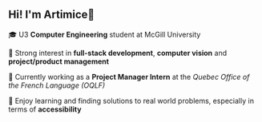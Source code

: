 ## Hi! I'm Artimice🪼
<p>🎓 U3 <b>Computer Engineering</b> student at McGill University</p>
<p>💫 Strong interest in <b>full-stack development</b>, <b>computer vision</b> and <b>project/product management</b></p>
<p>💼 Currently working as a <b>Project Manager Intern</b> at the <i>Quebec Office of the French Language (OQLF)</i> <p>
<p>🫧 Enjoy learning and finding solutions to real world problems, especially in terms of <b>accessibility</b></p>

<!--
**artimirchi/artimirchi** is a ✨ _special_ ✨ repository because its `README.md` (this file) appears on your GitHub profile.

Here are some ideas to get you started:

- 🔭 I’m currently working on ...
- 🌱 I’m currently learning ...
- 👯 I’m looking to collaborate on ...
- 🤔 I’m looking for help with ...
- 💬 Ask me about ...
- 📫 How to reach me: ...
- 😄 Pronouns: ...
- ⚡ Fun fact: ...
-->
